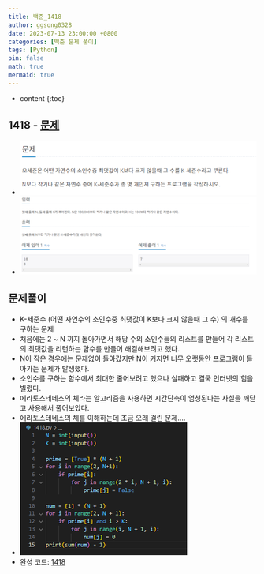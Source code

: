 ```yaml
---
title: 백준_1418
author: ggsong0328
date: 2023-07-13 23:00:00 +0800
categories: [백준 문제 풀이]
tags: [Python]
pin: false
math: true
mermaid: true
---
```


* content
{:toc}

## 1418 - [문제](https://www.acmicpc.net/problem/1418)
+ ![문제](/assets/images/1418_Q.png)
+ ![문제](/assets/images/1418_IO.png)
## 문제풀이
+ K-세준수 (어떤 자연수의 소인수중 최댓값이 K보다 크지 않을때 그 수) 의 개수를 구하는 문제
+ 처음에는 2 ~ N 까지 돌아가면서 해당 수의 소인수들의 리스트를 만들어 각 리스트의 최댓값을 리턴하는 함수를 만들어 해결해보려고 했다.
+ N이 작은 경우에는 문제없이 돌아갔지만 N이 커지면 너무 오랫동안 프로그램이 돌아가는 문제가 발생했다.
+ 소인수를 구하는 함수에서 최대한 줄어보려고 했으나 실패하고 결국 인터넷의 힘을 빌렸다.
+ 에라토스테네스의 체라는 알고리즘을 사용하면 시간단축이 엄청된다는 사실을 깨닫고 사용해서 풀어보았다.
+ 에라토스테네스의 체를 이해하는데 조금 오래 걸린 문제....
+ ![코드](/assets/images/1418.png)
+ 완성 코드: [1418](https://github.com/ggsong0328/solved.ac/blob/solved.ac/1418.py)